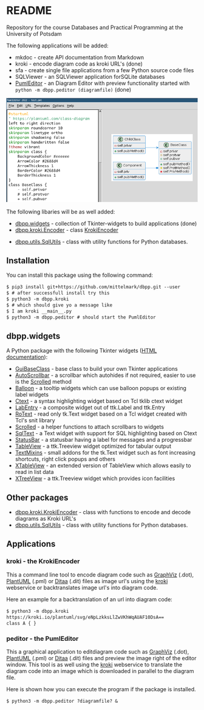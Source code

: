# README

Repository for the course Databases and Practical Programming at the University of Potsdam

The following applications will be added:

* mkdoc - create API documentation from Markdown
* kroki - encode diagram code as kroki URL's (done)
* sfa   - create single file applications from a few Python source code files
* SQLViewer - an SQLViewer application forSQLite databases
* [PumlEditor](docs/dbpp.peditor.PumlEditor.md) - an Diagram Editor with preview functionality started with `python -m dbpp.peditor (diagramfile)` (done)

![PumlEditor](docs/peditor.png)

The following libaries will be as well added:

* [dbpp.widgets](docs/dbpp.widgets.md) - collection of Tkinter-widgets to build applications (done)
* [dbpp.kroki.Encoder](dbpp.kroki.KrokiEncoder) - class [KrokiEncoder](https://github.com/mittelmark/dbpp/blob/main/dbpp/kroki/KrokiEncoder.py)
- [dbpp.utils.SqlUtils](docs/dbpp.utils.SqlUtils.md) - class with utility functions for Python databases.

## Installation

You can install this package using the following command:

```
$ pip3 install git+https://github.com/mittelmark/dbpp.git --user
$ # after successfull install try this
$ python3 -m dbpp.kroki
$ # which should give yo a message like 
$ I am kroki __main__.py
$ python3 -m dbpp.peditor # should start the PumlEditor
```

## dbpp.widgets

A Python package with the following Tkinter widgets 
([HTML documentation](http://htmlpreview.github.io/?https://github.com/mittelmark/dbpp/blob/master/docs/dbpp.widgets.html)):

- [GuiBaseClass](docs/dbpp.widgets.guibaseclass.md) - base class to build your own Tkinter applications
- [AutoScrollbar](docs/dbpp.widgets.autoscrollbar.md) - a scrollbar which autohides if not required, easier to use is the [Scrolled](dbpp.widgets.scrolled.md) method
- [Balloon](docs/dbpp.widgets.balloon.md) - a tooltip widgets which can use balloon popups or existing label widgets
- [Ctext](docs/dbpp.widgets.ctext.md) - a syntax highlighting widget based on Tcl tklib ctext widget
- [LabEntry](docs/dbpp.widgets.labentry.md) - a composite widget out of ttk.Label and ttk.Entry 
- [RoText](docs/dbpp.widgets.rotext.md) - read only tk.Text widget based on a Tcl widget created with Tcl's snit library
- [Scrolled](docs/dbpp.widgets.scrolled.md) - a helper functions to attach scrollbars to widgets
- [SqlText](docs/dbpp.widgets.sqltext.md) - a Text widget with support for SQL highlighting based on Ctext
- [StatusBar](docs/dbpp.widgets.statusbar.md) - a statusbar having a label for messages and a progressbar
- [TableView](docs/dbpp.widgets.tableview.md) - a ttk.Treeview widget optimized for tabular output
- [TextMixins](docs/dbpp.widgets.textmixins.md) - small addons for the tk.Text widget such as font increasing shortcuts, right click popups and others
- [XTableView](docs/dbpp.widgets.xtableview.md) - an extended version of TableView which allows easily to read in list data
- [XTreeView](docs/dbpp.widgets.xtreeview.md) - a ttk.Treeview widget which provides icon facilities

## Other packages
 

- [dbpp.kroki.KrokiEncoder](docs/dbpp.kroki.krokiencoder.md) - class with functions to encode and decode diagrams as Kroki URL's
- [dbpp.utils.SqlUtils](docs/dbpp.utils.sqlutils.md) - class with utility functions for Python databases.

## Applications

### kroki - the KrokiEncoder

This a command line tool to encode diagram code such as [GraphViz](https://www.graphviz.org) (.dot), [PlantUML](https://www.plantuml.com) (.pml) or [Ditaa](https://github.com/stathissideris/ditaa) (.dit) files as image url's using the [kroki](https://kroki.io) webservice or backtranslates image url's into diagram code.

Here an example for a backtranslation of an url into diagram code:

```
$ python3 -m dbpp.kroki https://kroki.io/plantuml/svg/eNpLzkksLlZwVKhWqAUAF10DsA==
class A { }
```

### peditor - the PumlEditor

This a graphical application to editdiagram code such as [GraphViz](https://www.graphviz.org) (.dot), [PlantUML](https://www.plantuml.com) (.pml) or [Ditaa](https://github.com/stathissideris/ditaa) (.dit) files
and preview the image right of the editor window. This tool is as well using the [kroki](https://kroki.io) webservice to translate the diagram code
into an image which is downloaded in parallel to the diagram file.

Here is shown how you can execute the program if the package is installed.

```
$ python3 -m dbpp.peditor ?diagramfile? &
```
